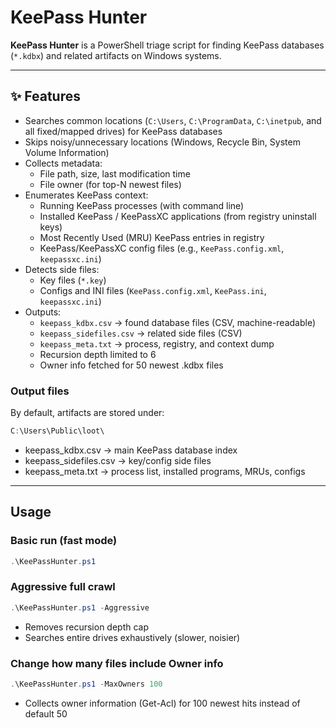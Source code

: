 # KeePass Hunter

**KeePass Hunter** is a PowerShell triage script for finding KeePass databases (`*.kdbx`) and related artifacts on Windows systems. 

---

## ✨ Features

- Searches common locations (`C:\Users`, `C:\ProgramData`, `C:\inetpub`, and all fixed/mapped drives) for KeePass databases
- Skips noisy/unnecessary locations (Windows, Recycle Bin, System Volume Information)
- Collects metadata:
  - File path, size, last modification time
  - File owner (for top-N newest files)
- Enumerates KeePass context:
  - Running KeePass processes (with command line)
  - Installed KeePass / KeePassXC applications (from registry uninstall keys)
  - Most Recently Used (MRU) KeePass entries in registry
  - KeePass/KeePassXC config files (e.g., `KeePass.config.xml`, `keepassxc.ini`)
- Detects side files:
  - Key files (`*.key`)
  - Configs and INI files (`KeePass.config.xml`, `KeePass.ini`, `keepassxc.ini`)
- Outputs:
  - `keepass_kdbx.csv` → found database files (CSV, machine-readable)
  - `keepass_sidefiles.csv` → related side files (CSV)
  - `keepass_meta.txt` → process, registry, and context dump
  - Recursion depth limited to 6
  - Owner info fetched for 50 newest .kdbx files

### Output files

By default, artifacts are stored under:
```powershell
C:\Users\Public\loot\
```
- keepass_kdbx.csv → main KeePass database index
- keepass_sidefiles.csv → key/config side files
- keepass_meta.txt → process list, installed programs, MRUs, configs
  
---

## Usage

### Basic run (fast mode)
```powershell
.\KeePassHunter.ps1
```

### Aggressive full crawl
```powershell
.\KeePassHunter.ps1 -Aggressive
```
- Removes recursion depth cap
- Searches entire drives exhaustively (slower, noisier)

### Change how many files include Owner info
```powershell
.\KeePassHunter.ps1 -MaxOwners 100
```
- Collects owner information (Get-Acl) for 100 newest hits instead of default 50

